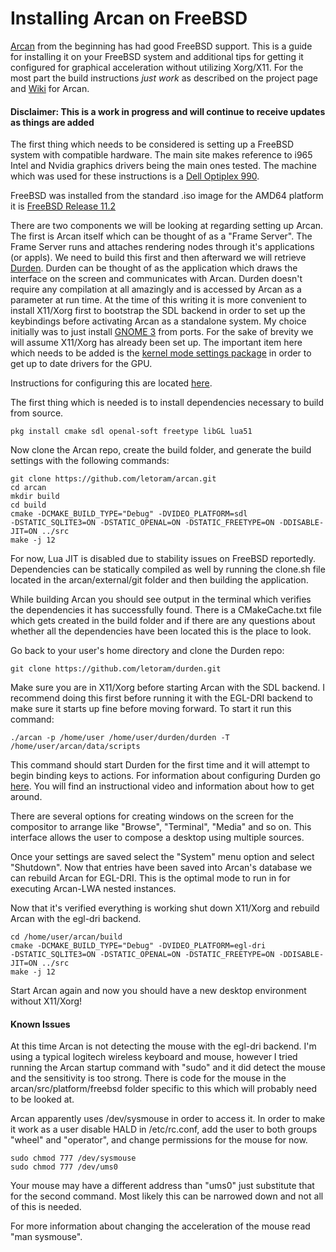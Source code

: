 # Installing Arcan on FreeBSD

[Arcan](https://arcan-fe.com/) from the beginning has had good FreeBSD support. This is a guide for installing it on your FreeBSD system and additional tips for getting it configured for graphical acceleration without utilizing Xorg/X11. For the most part the build instructions *just work* as described on the project page and [Wiki](https://github.com/letoram/arcan/wiki/bsd) for Arcan. 

#### Disclaimer: This is a work in progress and will continue to receive updates as things are added

The first thing which needs to be considered is setting up a FreeBSD system with compatible hardware. The main site makes reference to i965 Intel and Nvidia graphics drivers being the main ones tested. The machine which was used for these instructions is a [Dell Optiplex 990](http://i.dell.com/sites/doccontent/shared-content/data-sheets/en/Documents/optiplex-990-spec-sheet.pdf).

FreeBSD was installed from the standard .iso image for the AMD64 platform it is [FreeBSD Release 11.2](https://download.freebsd.org/ftp/releases/amd64/amd64/ISO-IMAGES/11.2/)

There are two components we will be looking at regarding setting up Arcan. The first is Arcan itself which can be thought of as a "Frame Server". The Frame Server runs and attaches rendering nodes through it's applications (or appls). We need to build this first and then afterward we will retrieve [Durden](https://github.com/letoram/durden). Durden can be thought of as the application which draws the interface on the screen and communicates with Arcan. Durden doesn't require any compilation at all amazingly and is accessed by Arcan as a parameter at run time. At the time of this writing it is more convenient to install X11/Xorg first to bootstrap the SDL backend in order to set up the keybindings before activating Arcan as a standalone system. My choice initially was to just install [GNOME 3](https://www.freshports.org/x11/gnome3) from ports. For the sake of brevity we will assume X11/Xorg has already been set up. The important item here which needs to be added is the [kernel mode settings package](https://www.freshports.org/graphics/drm-next-kmod/) in order to get up to date drivers for the GPU.  

Instructions for configuring this are located [here](https://www.freebsd.org/doc/handbook/x-config.html#x-config-kms).  

The first thing which is needed is to install dependencies necessary to build from source.

    pkg install cmake sdl openal-soft freetype libGL lua51
    
Now clone the Arcan repo, create the build folder, and generate the build settings with the following commands:

    git clone https://github.com/letoram/arcan.git
    cd arcan
    mkdir build
    cd build
    cmake -DCMAKE_BUILD_TYPE="Debug" -DVIDEO_PLATFORM=sdl
    -DSTATIC_SQLITE3=ON -DSTATIC_OPENAL=ON -DSTATIC_FREETYPE=ON -DDISABLE-JIT=ON ../src
    make -j 12
    
For now, Lua JIT is disabled due to stability issues on FreeBSD reportedly. Dependencies can be statically compiled as well by running the clone.sh file located in the arcan/external/git folder and then building the application.

While building Arcan you should see output in the terminal which verifies the dependencies it has successfully found. There is a CMakeCache.txt file which gets created in the build folder and if there are any questions about whether all the dependencies have been located this is the place to look.

Go back to your user's home directory and clone the Durden repo:

    git clone https://github.com/letoram/durden.git

Make sure you are in X11/Xorg before starting Arcan with the SDL backend. I recommend doing this first before running it with the EGL-DRI backend to make sure it starts up fine before moving forward. To start it run this command:

    ./arcan -p /home/user /home/user/durden/durden -T /home/user/arcan/data/scripts
    
This command should start Durden for the first time and it will attempt to begin binding keys to actions. For information about configuring Durden go [here](http://durden.arcan-fe.com/). You will find an instructional video and information about how to get around.

There are several options for creating windows on the screen for the compositor to arrange like "Browse", "Terminal", "Media" and so on. This interface allows the user to compose a desktop using multiple sources.

Once your settings are saved select the "System" menu option and select "Shutdown". Now that entries have been saved into Arcan's database we can rebuild Arcan for EGL-DRI. This is the optimal mode to run in for executing Arcan-LWA nested instances.

Now that it's verified everything is working shut down X11/Xorg and rebuild Arcan with the egl-dri backend.

    cd /home/user/arcan/build
    cmake -DCMAKE_BUILD_TYPE="Debug" -DVIDEO_PLATFORM=egl-dri
    -DSTATIC_SQLITE3=ON -DSTATIC_OPENAL=ON -DSTATIC_FREETYPE=ON -DDISABLE-JIT=ON ../src
    make -j 12
    
Start Arcan again and now you should have a new desktop environment without X11/Xorg! 

#### Known Issues

At this time Arcan is not detecting the mouse with the egl-dri backend. I'm using a typical logitech wireless keyboard and mouse, however I tried running the Arcan startup command with "sudo" and it did detect the mouse and the sensitivity is too strong. There is code for the mouse in the arcan/src/platform/freebsd folder specific to this which will probably need to be looked at.

Arcan apparently uses /dev/sysmouse in order to access it. In order to make it work as a user disable HALD in /etc/rc.conf, add the user to both groups "wheel" and "operator", and change permissions for the mouse for now.

    sudo chmod 777 /dev/sysmouse
    sudo chmod 777 /dev/ums0

Your mouse may have a different address than "ums0" just substitute that for the second command. Most likely this can be narrowed down and not all of this is needed.

For more information about changing the acceleration of the mouse read "man sysmouse".

 




